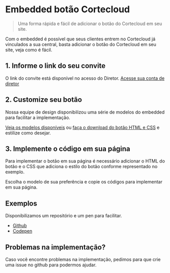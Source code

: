 # Embedded botão Cortecloud
> Uma forma rápida e fácil de adicionar o botão do Cortecloud em seu site.

Com o embedded é possível que seus clientes entrem no Cortecloud já vinculados a sua central, basta adicionar o botão do Cortecloud em seu site, veja como é fácil.

## 1. Informe o link do seu convite

O link do convite está disponível no acesso do Diretor. [Acesse sua conta de diretor](https://diretor.cortecloud.com.br/)

## 2. Customize seu botão

Nossa equipe de design disponibilizou uma série de modelos do embedded para facilitar a implementação.

[Veja os modelos disponíveis](https://cortecloud.com.br/embedded.html) ou [faça o download do botão HTML e CSS](https://github.com/Serrabits/embedded-convite/archive/master.zip) e estilize como desejar.

## 3. Implemente o código em sua página

Para implementar o botão em sua página é necessário adicionar o HTML do botão e o CSS que adiciona o estilo do botão conforme representado no exemplo.

Escolha o modelo de sua preferência e copie os códigos para implementar em sua página.

## Exemplos

Disponibilizamos um repositório e um pen para facilitar.
- [Github](https://github.com/Serrabits/embedded-convite)
- [Codepen](https://codepen.io/gustavoquinalha/pen/KrbJaa)

## Problemas na implementação?

Caso você encontre problemas na implementação, pedimos para que crie uma issue no github para podermos ajudar.
